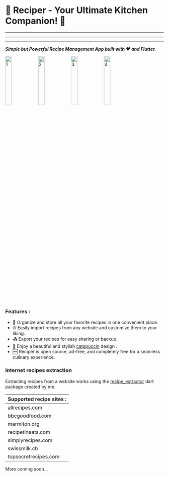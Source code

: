 # 🍳 Reciper - Your Ultimate Kitchen Companion! 📱

---

---

---

**_Simple but Powerful Recipe Management App built with ❤️ and Flutter._**

<img src="https://github.com/judemont/reciper/assets/96385330/a8534623-ef3f-489b-8c4d-1e6ea41cd7a7" width="20%" alt="1">
<img src="https://github.com/judemont/reciper/assets/96385330/ba7304e5-8727-45cb-acc8-9f4f31a3612e"  width="20%" alt="2">
<img src="https://github.com/judemont/reciper/assets/96385330/f891a1ca-8f59-415a-8bc2-4546e94e99de" width="20%"  alt="3">
<img src="https://github.com/judemont/reciper/assets/96385330/2cb77247-15bb-4e49-8026-d28a6ca95f30" width="20%"  alt="4">



### Features :

- 📝 Organize and store all your favorite recipes in one convenient place.
- 🌐 Easily import recipes from any website and customize them to your liking.
- 📤 Export your recipes for easy sharing or backup.
- 🎨 Enjoy a beautiful and stylish [catppuccin](https://github.com/catppuccin/catppuccin) design .
- 🆓 Reciper is open source, ad-free, and completely free for a seamless culinary experience.

### Internet recipes extraction

Extracting recipes from a website works using the [recipe_extractor](https://github.com/judemont/recipe_extractor) dart package created by me.

| Supported recipe sites : |
| ------------------------ |
| allrecipes.com           |
| bbcgoodfood.com          |
| marmiton.org             |
| recipetineats.com        |
| simplyrecipes.com        |
| swissmilk.ch             |
| topsecretrecipes.com     |

More coming soon...
